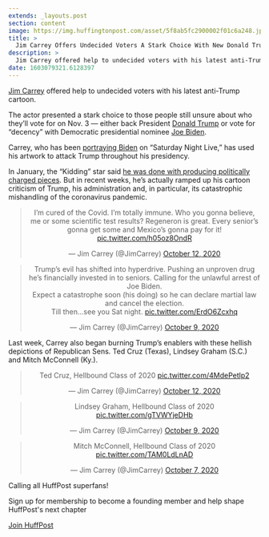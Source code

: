 ```yaml
--- 
extends: _layouts.post 
section: content 
image: https://img.huffingtonpost.com/asset/5f8ab5fc2900002f01c6a248.jpeg?cache=dp8tbjg3kl&ops=1778_1000 
title: > 
  Jim Carrey Offers Undecided Voters A Stark Choice With New Donald Trump-Bashing Art 
description: > 
  Jim Carrey offered help to undecided voters with his latest anti-Trump cartoon.Every senior’s gonna get some and Mexico’s gonna pay for it!pic.twitter.com/h05oz8OndR — Jim Carrey (@JimCarrey) October 12, 2020Trump’s evil has shifted into hyperdrive.pic.twitter.com/ErdO6Zcxhq — Jim Carrey (@JimCarrey) October 9, 2020Last week, Carrey also began burning Trump’s enablers with these hellish depictions of Republican Sens.Ted Cruz, Hellbound Class of 2020 pic.twitter.com/4MdePetlp2 — Jim Carrey (@JimCarrey) October 12, 2020Lindsey Graham, Hellbound Class of 2020 pic.twitter.com/gTVWYjeDHb — Jim Carrey (@JimCarrey) October 9, 2020Mitch McConnell, Hellbound Class of 2020 pic.twitter.com/TAM0LdLnAD — Jim Carrey (@JimCarrey) October 7, 2020 
date: 1603079321.6128397 
--- 
```

<div><p><a href="https://www.huffpost.com/entertainment/topic/jim-carrey" target="_blank" rel="noopener noreferrer">Jim Carrey</a> offered help to undecided voters with his latest anti-Trump cartoon.</p><p>The actor presented a stark choice to those people still unsure about who they&#8217;ll vote for on Nov. 3 &#8213; either back President <a href="https://www.huffpost.com/news/topic/donald-trump" target="_blank" rel="noopener noreferrer">Donald Trump</a> or vote for &#8220;decency&#8221; with Democratic presidential nominee <a href="https://www.huffpost.com/news/topic/joe-biden" target="_blank" rel="noopener noreferrer">Joe Biden</a>.</p><p>Carrey, who has been&#160;<a href="https://www.huffpost.com/entry/jim-carrey-joe-biden-beck-bennett-pence-snl_n_5f827fb6c5b62f97bac3b6de" target="_blank" rel="noopener noreferrer">portraying Biden</a> on &#8220;Saturday Night Live,&#8221; has used his artwork to attack Trump throughout his presidency.</p><p>In January, the &#8220;Kidding&#8221; star said&#160;<a href="https://www.yahoo.com/entertainment/jim-carrey-done-with-political-art-paintings-donald-trimp-040024592.html" target="_blank" rel="noopener noreferrer">he was done with producing politically charged pieces</a>. But in recent weeks, he&#8217;s actually ramped up his cartoon criticism of Trump, his administration and, in particular, its catastrophic mishandling of the coronavirus pandemic.</p><blockquote class="twitter-tweet" align="center"><p lang="en" dir="ltr">I&#8217;m cured of the Covid. I&#8217;m totally immune. Who you gonna believe, me or some scientific test results? Regeneron is great. Every senior&#8217;s gonna get some and Mexico&#8217;s gonna pay for it! <a href="https://t.co/h05oz8OndR">pic.twitter.com/h05oz8OndR</a></p>&#8212; Jim Carrey (@JimCarrey) <a href="https://twitter.com/JimCarrey/status/1315743017592971265?ref_src=twsrc%5Etfw">October 12, 2020</a></blockquote>
 
<blockquote class="twitter-tweet" align="center"><p lang="en" dir="ltr">Trump&#8217;s evil has shifted into hyperdrive. Pushing an unproven drug he&#8217;s financially invested in to seniors. Calling for the unlawful arrest of Joe Biden. <br>Expect a catastrophe soon (his doing) so he can declare martial law and cancel the election. <br>Till then...see you Sat night. <a href="https://t.co/ErdO6Zcxhq">pic.twitter.com/ErdO6Zcxhq</a></p>&#8212; Jim Carrey (@JimCarrey) <a href="https://twitter.com/JimCarrey/status/1314710854575611904?ref_src=twsrc%5Etfw">October 9, 2020</a></blockquote>
 
<p>Last week, Carrey also began burning Trump&#8217;s enablers with these hellish depictions of Republican Sens. Ted Cruz (Texas), Lindsey Graham (S.C.) and Mitch McConnell (Ky.).</p><blockquote class="twitter-tweet" align="center"><p lang="en" dir="ltr">Ted Cruz, Hellbound Class of 2020 <a href="https://t.co/4MdePetlp2">pic.twitter.com/4MdePetlp2</a></p>&#8212; Jim Carrey (@JimCarrey) <a href="https://twitter.com/JimCarrey/status/1315490147211776005?ref_src=twsrc%5Etfw">October 12, 2020</a></blockquote>
 
<blockquote class="twitter-tweet" align="center"><p lang="en" dir="ltr">Lindsey Graham, Hellbound Class of 2020 <a href="https://t.co/gTVWYjeDHb">pic.twitter.com/gTVWYjeDHb</a></p>&#8212; Jim Carrey (@JimCarrey) <a href="https://twitter.com/JimCarrey/status/1314402995627384832?ref_src=twsrc%5Etfw">October 9, 2020</a></blockquote>
 
<blockquote class="twitter-tweet" align="center"><p lang="en" dir="ltr">Mitch McConnell, Hellbound Class of 2020 <a href="https://t.co/TAM0LdLnAD">pic.twitter.com/TAM0LdLnAD</a></p>&#8212; Jim Carrey (@JimCarrey) <a href="https://twitter.com/JimCarrey/status/1313678218755338240?ref_src=twsrc%5Etfw">October 7, 2020</a></blockquote>
 
<p class="content-list-component embed-asset yr-content-list-embed"></p>


 
 
 
<p id="inline-newsletter_placeholder"></p>

<p class="inline-subscription-module__svg">

 

	


	
		
			
		
		
			
		
		
			
		
		
			
		
		
			
		
		
		
			
		
		
			
		
		
		
	



</p>
<p class="inline-subscription-module__title">Calling all HuffPost superfans!</p>
<p class="inline-subscription-module__description">Sign up for membership to become a founding member and help shape HuffPost's next chapter</p>
<a class="inline-subscription-module__button" href="https://login.huffpost.com/account/create?specId=usernameRegWithNoGender&amp;ncid=huffpost_epv1_vc5rcp5vulq">Join HuffPost</a>
<p class="teads-entry__content" id="teads-entry-desktop">


</p>
</div>
